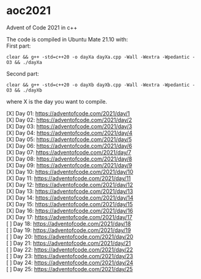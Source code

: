 # aoc2021
Advent of Code 2021 in c++

The code is compiled in Ubuntu Mate 21.10 with:  
First part:
```
clear && g++ -std=c++20 -o dayXa dayXa.cpp -Wall -Wextra -Wpedantic -O3 && ./dayXa
```
Second part:
```
clear && g++ -std=c++20 -o dayXb dayXb.cpp -Wall -Wextra -Wpedantic -O3 && ./dayXb
```
where X is the day you want to compile.

[X] Day 01: https://adventofcode.com/2021/day/1  
[X] Day 02: https://adventofcode.com/2021/day/2  
[X] Day 03: https://adventofcode.com/2021/day/3  
[X] Day 04: https://adventofcode.com/2021/day/4  
[X] Day 05: https://adventofcode.com/2021/day/5  
[X] Day 06: https://adventofcode.com/2021/day/6  
[X] Day 07: https://adventofcode.com/2021/day/7  
[X] Day 08: https://adventofcode.com/2021/day/8  
[X] Day 09: https://adventofcode.com/2021/day/9  
[X] Day 10: https://adventofcode.com/2021/day/10  
[X] Day 11: https://adventofcode.com/2021/day/11  
[X] Day 12: https://adventofcode.com/2021/day/12  
[X] Day 13: https://adventofcode.com/2021/day/13  
[X] Day 14: https://adventofcode.com/2021/day/14  
[X] Day 15: https://adventofcode.com/2021/day/15  
[X] Day 16: https://adventofcode.com/2021/day/16  
[X] Day 17: https://adventofcode.com/2021/day/17  
[ ] Day 18: https://adventofcode.com/2021/day/18  
[ ] Day 19: https://adventofcode.com/2021/day/19  
[ ] Day 20: https://adventofcode.com/2021/day/20  
[ ] Day 21: https://adventofcode.com/2021/day/21  
[ ] Day 22: https://adventofcode.com/2021/day/22  
[ ] Day 23: https://adventofcode.com/2021/day/23  
[ ] Day 24: https://adventofcode.com/2021/day/24  
[ ] Day 25: https://adventofcode.com/2021/day/25  

